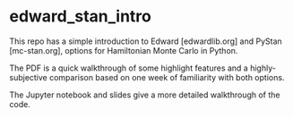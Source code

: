 # edward_stan_intro
This repo has a simple introduction to Edward [edwardlib.org] and PyStan [mc-stan.org], options for Hamiltonian Monte Carlo in Python.

The PDF is a quick walkthrough of some highlight features and a highly-subjective comparison based on one week of familiarity with both options.

The Jupyter notebook and slides give a more detailed walkthrough of the code.

